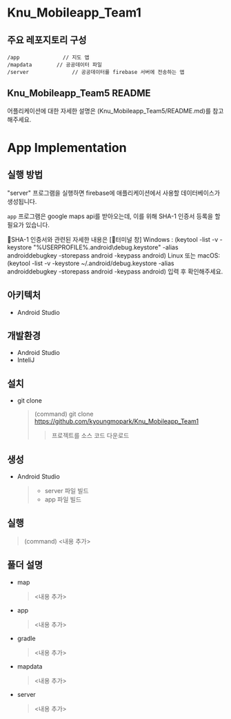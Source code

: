 # Knu_Mobileapp_Team1
## 주요 레포지토리 구성

```
/app              // 지도 앱
/mapdata        // 공공데이터 파일
/server              // 공공데이터를 firebase 서버에 전송하는 앱
```

## Knu_Mobileapp_Team5 README

어플리케이션에 대한 자세한 설명은 (Knu_Mobileapp_Team5/README.md)를 참고해주세요.

# App Implementation

## 실행 방법

"server" 프로그램을 실행하면 firebase에 애플리케이션에서 사용할 데이터베이스가 생성됩니다.

`app` 프로그램은 google maps api를 받아오는데, 이를 위해 SHA-1 인증서 등록을 할 필요가 있습니다. 

SHA-1 인증서와 관련된 자세한 내용은 [터미널 창]
Windows : (keytool -list -v -keystore "%USERPROFILE%\.android\debug.keystore" -alias androiddebugkey -storepass android -keypass android)
Linux 또는 macOS:(keytool -list -v -keystore ~/.android/debug.keystore -alias androiddebugkey -storepass android -keypass android) 입력 후  확인해주세요.


## 아키텍처

 - Android Studio 


## 개발환경

 - Android Studio 
 - InteliJ

## 설치

- git clone  
  > (command) git clone https://github.com/kyoungmopark/Knu_Mobileapp_Team1
  > > 프로젝트를 소스 코드 다운로드 


## 생성

- Android Studio 
  > - server 파일 빌드 
  > - app 파일 빌드 

## 실행

> (command) <내용 추가>

## 풀더 설명

- map 
  > <내용 추가> 
- app 
  > <내용 추가>
- gradle 
  > <내용 추가>
- mapdata
  > <내용 추가>
- server 
  > <내용 추가>